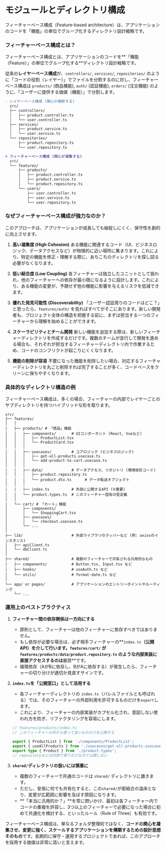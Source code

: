 # モジュールとディレクトリ構成

フィーチャーベース構成（Feature-based architecture）は、アプリケーションのコードを「機能」の単位でグループ化するディレクトリ設計戦略です。

### フィーチャーベース構成とは？

フィーチャーベース構成とは、アプリケーションのコードを\*\*「機能（Feature）」の単位でグループ化する\*\*ディレクトリ設計戦略です。

従来の**レイヤーベース構成**が、`controllers/`, `services/`, `repositories/` のように「コードの役割（レイヤー）」でファイルを分割するのに対し、フィーチャーベース構成は `products/` (商品機能), `auth/` (認証機能), `orders/` (注文機能) のように、「ユーザーに提供する価値（機能）」で分割します。

```diff
- レイヤーベース構成 (関心が横断する)
  src/
  ├── controllers/
  │   ├── product.controller.ts
  │   └── user.controller.ts
  ├── services/
  │   ├── product.service.ts
  │   └── user.service.ts
  └── repositories/
      ├── product.repository.ts
      └── user.repository.ts

+ フィーチャーベース構成 (関心が凝集する)
  src/
  └── features/
      ├── products/
      │   ├── product.controller.ts
      │   ├── product.service.ts
      │   └── product.repository.ts
      └── users/
          ├── user.controller.ts
          ├── user.service.ts
          └── user.repository.ts
```

### なぜフィーチャーベース構成が強力なのか？

このアプローチは、アプリケーションが成長しても破綻しにくく、保守性を劇的に向上させます。

1.  **高い凝集度 (High Cohesion)**
    ある機能に関連するコード（UI、ビジネスロジック、データアクセスなど）が物理的に近い場所に集まります。これにより、特定の機能を修正・理解する際に、あちこちのディレクトリを探し回る必要がなくなります。

2.  **低い結合度 (Low Coupling)**
    各フィーチャーは独立したユニットとして扱われ、他のフィーチャーへの依存が最小限になるように設計します。これにより、ある機能の変更が、予期せず他の機能に影響を与えるリスクを低減できます。

3.  **優れた発見可能性 (Discoverability)**
    「ユーザー認証周りのコードはどこ？」と思ったら、`features/auth/` を見ればすべてがそこにあります。新しい開発者も、プロジェクト全体の構造を把握する前に、まずは担当する一つのフィーチャーから理解を始めることができます。

4.  **スケーラビリティとチーム開発**
    新しい機能を追加する際は、新しいフィーチャーディレクトリを作成するだけです。複数のチームが並行して開発を進める場合も、それぞれが担当するフィーチャーディレクトリ内で作業するため、コードのコンフリクトが起こりにくくなります。

5.  **機能の削除が容易**
    不要になった機能を削除したい場合、対応するフィーチャーディレクトリを丸ごと削除すれば完了することが多く、コードベースをクリーンに保ちやすくなります。

### 具体的なディレクトリ構造の例

フィーチャーベース構成は、多くの場合、フィーチャーの内部でレイヤーごとのサブディレクトリを持つハイブリッドな形を取ります。

```plaintext
src/
├── features/
│   │
│   ├── products/ # 「商品」機能
│   │   ├── components/       # UIコンポーネント (React, Vueなど)
│   │   │   ├── ProductList.tsx
│   │   │   └── ProductCard.tsx
│   │   │
│   │   ├── usecases/         # コアロジック (ビジネスロジック)
│   │   │   ├── get-all-products.usecase.ts
│   │   │   └── add-product-to-cart.usecase.ts
│   │   │
│   │   ├── data/             # データアクセス、リポジトリ (環境依存コード)
│   │   │   ├── product.repository.ts
│   │   │   └── product.dto.ts      # データ転送オブジェクト
│   │   │
│   │   ├── index.ts          # 外部に公開するAPI (※重要)
│   │   └── product.types.ts  # このフィーチャー固有の型定義
│   │
│   └── cart/ # 「カート」機能
│       ├── components/
│       │   └── ShoppingCart.tsx
│       ├── usecases/
│       │   └── checkout.usecase.ts
│       └── ...
│
├── lib/                      # 外部ライブラリのラッパーなど (例: axiosのインスタンス)
│   ├── apiClient.ts
│   └── dbClient.ts
│
├── shared/                   # 複数のフィーチャーで共有される汎用的なもの
│   ├── components/           # Button.tsx, Input.tsx など
│   ├── hooks/                # useAuth.ts など
│   └── utils/                # format-date.ts など
│
└── app/ or pages/            # アプリケーションのエントリーポイントやルーティング
    └── ...
```

### 運用上のベストプラクティス

1.  **フィーチャー間の依存関係は一方向にする**

      * 原則として、フィーチャーは他のフィーチャーに依存すべきではありません。
      * もし依存が必要な場合は、必ず相手フィーチャーの\*\*`index.ts`**（公開API）を介して行います。`features/cart/` が `features/products/data/product.repository.ts` のような内部実装に直接アクセスするのは**厳禁\*\*です。
      * 循環依存（AがBに依存し、BがAに依存する）が発生したら、フィーチャーの切り分けが適切か見直すサインです。

2.  **`index.ts`を「公開窓口」として活用する**

      * 各フィーチャーディレクトリの `index.ts`（バレルファイルとも呼ばれる）では、そのフィーチャーの外部利用を許可するものだけを`export`します。
      * これにより、フィーチャーの内部実装がカプセル化され、意図しない使われ方を防ぎ、リファクタリングを容易にします。

    ```typescript
    // features/products/index.ts
    // このフィーチャーの外から使って良いものだけを公開する

    export { ProductList } from './components/ProductList';
    export { useAllProducts } from './usecases/get-all-products.usecase';
    export type { Product } from './product.types';
    // repositoryなどは内部で使うだけなので公開しない
    ```

3.  **`shared/`ディレクトリの扱いには慎重に**

      * 複数のフィーチャーで共通のコードは `shared/` ディレクトリに置きます。
      * ただし、安易に何でも共有化すると、この`shared/`が密結合の温床となり、変更が広範囲に影響を及ぼす原因になります。
      * \*\*「本当に汎用的か？」\*\*を常に問いかけ、最初は各フィーチャー内でコードの重複を許容し、3つ以上のフィーチャーで必要になった場合に初めて共通化を検討する、といったルール（Rule of Three）も有効です。

フィーチャーベース構成は、単なるフォルダ整理術ではなく、**コードの関心を凝集させ、変更に強く、スケールするアプリケーションを構築するための設計思想そのもの**です。長期的に保守・運用するプロジェクトであれば、このアプローチを採用する価値は非常に高いと言えます。
